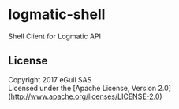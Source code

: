 # logmatic-shell
Shell Client for Logmatic API

## License

Copyright 2017 eGull SAS  
Licensed under the [Apache License, Version 2.0]
(http://www.apache.org/licenses/LICENSE-2.0)
